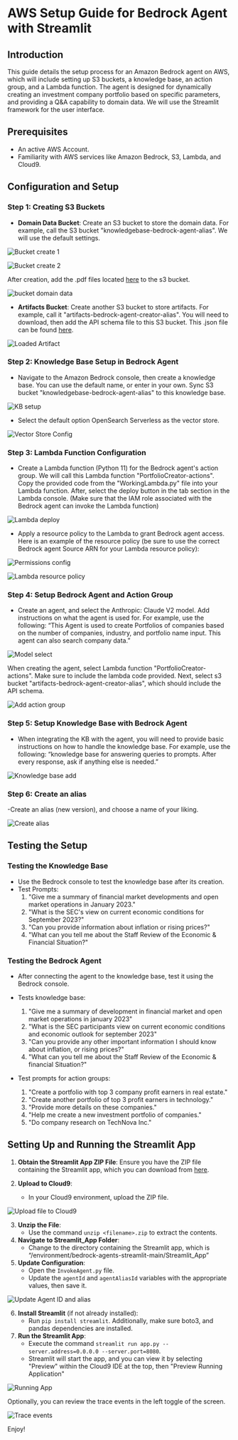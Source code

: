
# AWS Setup Guide for Bedrock Agent with Streamlit

## Introduction
This guide details the setup process for an Amazon Bedrock agent on AWS, which will include setting up S3 buckets, a knowledge base, an action group, and a Lambda function. The agent is designed for dynamically creating an investment company portfolio based on specific parameters, and providing a Q&A capability to domain data. We will use the Streamlit framework for the user interface.

## Prerequisites
- An active AWS Account.
- Familiarity with AWS services like Amazon Bedrock, S3, Lambda, and Cloud9.

## Configuration and Setup

### Step 1: Creating S3 Buckets
- **Domain Data Bucket**: Create an S3 bucket to store the domain data. For example, call the S3 bucket "knowledgebase-bedrock-agent-alias". We will use the default settings. 

![Bucket create 1](Streamlit_App/images/bucket_pic_1.png)

![Bucket create 2](Streamlit_App/images/bucket_pic_2.png)

After creation, add the .pdf files located [here](https://github.com/jossai87/bedrock-agents-streamlit/tree/main/s3Docs) to the s3 bucket.

![bucket domain data](Streamlit_App/images/bucket_domain_data.png)



- **Artifacts Bucket**: Create another S3 bucket to store artifacts. For example, call it "artifacts-bedrock-agent-creator-alias". You will need to download, then add the API schema file to this S3 bucket. This .json file can be found [here](https://github.com/jossai87/bedrock-agents-streamlit/blob/main/WorkingSchema.json).

![Loaded Artifact](Streamlit_App/images/loaded_artifact.png)

### Step 2: Knowledge Base Setup in Bedrock Agent
- Navigate to the Amazon Bedrock console, then create a knowledge base. You can use the default name, or enter in your own. Sync S3 bucket "knowledgebase-bedrock-agent-alias" to this knowledge base.

![KB setup](Streamlit_App/images/KB_setup.png)

- Select the default option OpenSearch Serverless as the vector store.
 
![Vector Store Config](Streamlit_App/images/vector_store_config.png)


### Step 3: Lambda Function Configuration
- Create a Lambda function (Python 11) for the Bedrock agent's action group. We will call this Lambda function "PortfolioCreator-actions". Copy the provided code from the "WorkingLambda.py" file into your Lambda function. After, select the deploy button in the tab section in the Lambda console. (Make sure that the IAM role associated with the Bedrock agent can invoke the Lambda function)

![Lambda deploy](Streamlit_App/images/lambda_deploy.png)

- Apply a resource policy to the Lambda to grant Bedrock agent access. Here is an example of the resource policy (be sure to use the correct Bedrock agent Source ARN for your Lambda resource policy):  

![Permissions config](Streamlit_App/images/permissions_config.png)

![Lambda resource policy](Streamlit_App/images/lambda_resource_policy.png)

### Step 4: Setup Bedrock Agent and Action Group 
- Create an agent, and select the Anthropic: Claude V2 model. Add instructions on what the agent is used for. For example, use the following: “This Agent is used to create Portfolios of companies based on the number of companies, industry, and portfolio name input. This agent can also search company data.”

![Model select](Streamlit_App/images/select_model.png)

When creating the agent, select Lambda function "PortfolioCreator-actions". Make sure to include the lambda code provided. Next, select s3 bucket "artifacts-bedrock-agent-creator-alias", which should include the API schema.

![Add action group](Streamlit_App/images/action_group_add.png)

### Step 5: Setup Knowledge Base with Bedrock Agent
- When integrating the KB with the agent, you will need to provide basic instructions on how to handle the knowledge base. For example, use the following: “knowledge base for answering queries to prompts. After every response, ask if anything else is needed.”
 
![Knowledge base add](Streamlit_App/images/add_knowledge_base.png)

### Step 6: Create an alias
-Create an alias (new version), and choose a name of your liking. 
 
![Create alias](Streamlit_App/images/create_alias.png)

## Testing the Setup
### Testing the Knowledge Base
- Use the Bedrock console to test the knowledge base after its creation.
- Test Prompts:
  1. "Give me a summary of financial market developments and open market operations in January 2023."
  2. "What is the SEC's view on current economic conditions for September 2023?"
  3. "Can you provide information about inflation or rising prices?"
  4. "What can you tell me about the Staff Review of the Economic & Financial Situation?"

### Testing the Bedrock Agent
- After connecting the agent to the knowledge base, test it using the Bedrock console.

- Tests knowledge base:
    1. "Give me a summary of development in financial market and open market operations in january 2023"
    2. "What is the SEC participants view on current economic conditions and economic outlook for september 2023"
    3. "Can you provide any other important information I should know about inflation, or rising prices?"
    4. "What can you tell me about the Staff Review of the Economic & financial Situation?"

- Test prompts for action groups:
    1. "Create a portfolio with top 3 company profit earners in real estate."
    2. "Create another portfolio of top 3 profit earners in technology."
    3. "Provide more details on these companies."
    4. "Help me create a new investment portfolio of companies."
    5. "Do company research on TechNova Inc."

## Setting Up and Running the Streamlit App
1. **Obtain the Streamlit App ZIP File**: Ensure you have the ZIP file containing the Streamlit app, which you can download from [here](https://github.com/jossai87/bedrock-agents-streamlit/archive/refs/heads/main.zip).

2. **Upload to Cloud9**:
   - In your Cloud9 environment, upload the ZIP file.

![Upload file to Cloud9](Streamlit_App/images/upload_file_cloud9.png)

3. **Unzip the File**:
   - Use the command `unzip <filename>.zip` to extract the contents.
4. **Navigate to Streamlit_App Folder**:
   - Change to the directory containing the Streamlit app, which is “/environment/bedrock-agents-streamlit-main/Streamlit_App”
5. **Update Configuration**:
   - Open the `InvokeAgent.py` file.
   - Update the `agentId` and `agentAliasId` variables with the appropriate values, then save it.

![Update Agent ID and alias](Streamlit_App/images/update_agentId_and_alias.png)

6. **Install Streamlit** (if not already installed):
   - Run `pip install streamlit`. Additionally, make sure boto3, and pandas dependencies are installed.
7. **Run the Streamlit App**:
   - Execute the command `streamlit run app.py --server.address=0.0.0.0 --server.port=8080`.
   - Streamlit will start the app, and you can view it by selecting "Preview" within the Cloud9 IDE at the top, then "Preview Running Application"

![Running App ](Streamlit_App/images/running_app.png)

Optionally, you can review the trace events in the left toggle of the screen.

![Trace events ](Streamlit_App/images/trace_events.png)


Enjoy!


